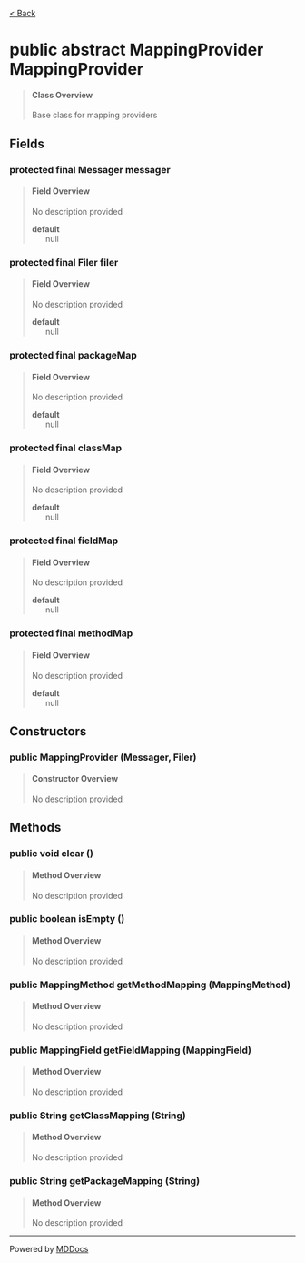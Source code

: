 [< Back](../README.md)
# public abstract MappingProvider MappingProvider #
>#### Class Overview ####
>Base class for mapping providers
## Fields ##
### protected final Messager messager ###
>#### Field Overview ####
>No description provided
>
>**default**<br />
>&nbsp;&nbsp;&nbsp;&nbsp;&nbsp;&nbsp;null
>
### protected final Filer filer ###
>#### Field Overview ####
>No description provided
>
>**default**<br />
>&nbsp;&nbsp;&nbsp;&nbsp;&nbsp;&nbsp;null
>
### protected final <any> packageMap ###
>#### Field Overview ####
>No description provided
>
>**default**<br />
>&nbsp;&nbsp;&nbsp;&nbsp;&nbsp;&nbsp;null
>
### protected final <any> classMap ###
>#### Field Overview ####
>No description provided
>
>**default**<br />
>&nbsp;&nbsp;&nbsp;&nbsp;&nbsp;&nbsp;null
>
### protected final <any> fieldMap ###
>#### Field Overview ####
>No description provided
>
>**default**<br />
>&nbsp;&nbsp;&nbsp;&nbsp;&nbsp;&nbsp;null
>
### protected final <any> methodMap ###
>#### Field Overview ####
>No description provided
>
>**default**<br />
>&nbsp;&nbsp;&nbsp;&nbsp;&nbsp;&nbsp;null
>
## Constructors ##
### public MappingProvider (Messager, Filer) ###
>#### Constructor Overview ####
>No description provided
>
## Methods ##
### public void clear () ###
>#### Method Overview ####
>No description provided
>
### public boolean isEmpty () ###
>#### Method Overview ####
>No description provided
>
### public MappingMethod getMethodMapping (MappingMethod) ###
>#### Method Overview ####
>No description provided
>
### public MappingField getFieldMapping (MappingField) ###
>#### Method Overview ####
>No description provided
>
### public String getClassMapping (String) ###
>#### Method Overview ####
>No description provided
>
### public String getPackageMapping (String) ###
>#### Method Overview ####
>No description provided
>

---
Powered by [MDDocs](https://github.com/VRCube/MDDocs)